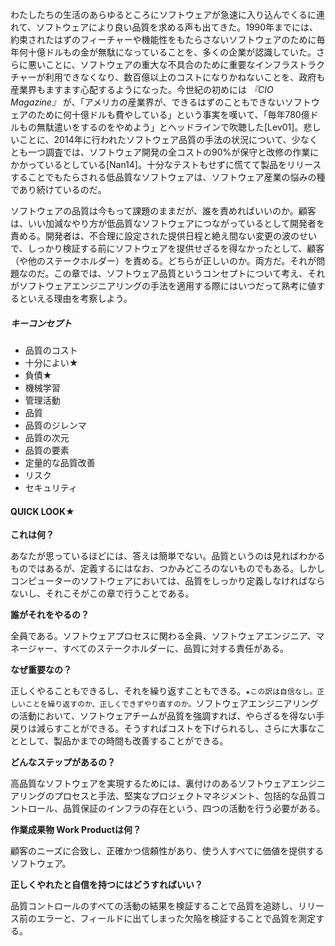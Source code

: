 わたしたちの生活のあらゆるところにソフトウェアが急速に入り込んでくるに連れて、ソフトウェアにより良い品質を求める声も出てきた。1990年までには、約束されたはずのフィーチャーや機能性をもたらさないソフトウェアのために毎年何十億ドルもの金が無駄になっていることを、多くの企業が認識していた。さらに悪いことに、ソフトウェアの重大な不具合のために重要なインフラストラクチャーが利用できなくなり、数百億以上のコストになりかねないことを、政府も産業界もますます心配するようになった。今世紀の初めには *『CIO Magazine』* が、「アメリカの産業界が、できるはずのこともできないソフトウェアのために何十億ドルも費やしている」という事実を嘆いて、「毎年780億ドルもの無駄遣いをするのをやめよう」とヘッドラインで吹聴した[Lev01]。悲しいことに、2014年に行われたソフトウェア品質の手法の状況について、少なくとも一つ調査では、ソフトウェア開発の全コストの90%が保守と改修の作業にかかっているとしている[Nan14]。十分なテストもせずに慌てて製品をリリースすることでもたらされる低品質なソフトウェアは、ソフトウェア産業の悩みの種であり続けているのだ。

ソフトウェアの品質は今もって課題のままだが、誰を責めればいいのか。顧客は、いい加減なやり方が低品質なソフトウェアにつながっているとして開発者を責める。開発者は、不合理に設定された提供日程と絶え間ない変更の波のせいで、しっかり検証する前にソフトウェアを提供せざるを得なかったとして、顧客（や他のステークホルダー）を責める。どちらが正しいのか。両方だ。それが問題なのだ。この章では、ソフトウェア品質というコンセプトについて考え、それがソフトウェアエンジニアリングの手法を適用する際にはいつだって熟考に値するといえる理由を考察しよう。

##### キーコンセプト
* 品質のコスト
* 十分によい★
* 負債★
* 機械学習
* 管理活動
* 品質
* 品質のジレンマ
* 品質の次元
* 品質の要素
* 定量的な品質改善
* リスク
* セキュリティ

#### QUICK LOOK★

**これは何？**

あなたが思っているほどには、答えは簡単でない。品質というのは見ればわかるものではあるが、定義するにはなお、つかみどころのないものでもある。しかしコンピューターのソフトウェアにおいては、品質をしっかり定義しなければならないし、それこそがこの章で行うことである。

**誰がそれをやるの？**

全員である。ソフトウェアプロセスに関わる全員、ソフトウェアエンジニア、マネージャー、すべてのステークホルダーに、品質に対する責任がある。

**なぜ重要なの？**

正しくやることもできるし、それを繰り返すこともできる。`★この訳は自信なし。正しいことを繰り返すのか、正しくできずやり直すのか。`ソフトウェアエンジニアリングの活動において、ソフトウェアチームが品質を強調すれば、やらざるを得ない手戻りは減らすことができる。そうすればコストを下げられるし、さらに大事なこととして、製品かまでの時間も改善することができる。

**どんなステップがあるの？**

高品質なソフトウェアを実現するためには、裏付けのあるソフトウェアエンジニアリングのプロセスと手法、堅実なプロジェクトマネジメント、包括的な品質コントロール、品質保証のインフラの存在という、四つの活動を行う必要がある。

**作業成果物 Work Productは何？**

顧客のニーズに合致し、正確かつ信頼性があり、使う人すべてに価値を提供するソフトウェア。

**正しくやれたと自信を持つにはどうすればいい？**

品質コントロールのすべての活動の結果を検証することで品質を追跡し、リリース前のエラーと、フィールドに出てしまった欠陥を検証することで品質を測定する。
